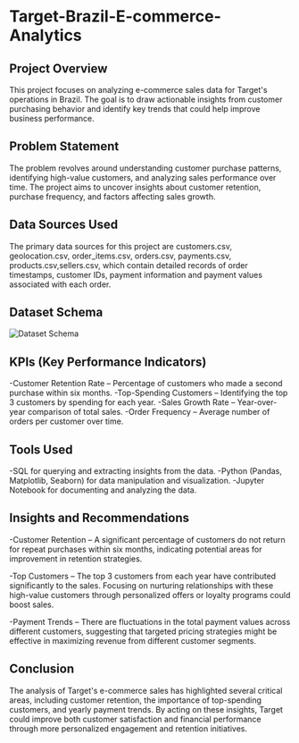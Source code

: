 # Target-Brazil-E-commerce-Analytics

## Project Overview
This project focuses on analyzing e-commerce sales data for Target's operations in Brazil. The goal is to draw actionable insights from customer purchasing behavior and identify key trends that could help improve business performance.

## Problem Statement
The problem revolves around understanding customer purchase patterns, identifying high-value customers, and analyzing sales performance over time. The project aims to uncover insights about customer retention, purchase frequency, and factors affecting sales growth.

## Data Sources Used
The primary data sources for this project are customers.csv, geolocation.csv, order_items.csv, orders.csv, payments.csv, products.csv,sellers.csv, which contain detailed records of order timestamps, customer IDs, payment information and payment values associated with each order.

## Dataset Schema
![Dataset Schema](https://github.com/user-attachments/assets/81390d1a-b3fb-4414-a309-34b59cc44705)

## KPIs (Key Performance Indicators)
-Customer Retention Rate – Percentage of customers who made a second purchase within six months.
-Top-Spending Customers – Identifying the top 3 customers by spending for each year.
-Sales Growth Rate – Year-over-year comparison of total sales.
-Order Frequency – Average number of orders per customer over time.

## Tools Used
-SQL for querying and extracting insights from the data.
-Python (Pandas, Matplotlib, Seaborn) for data manipulation and visualization.
-Jupyter Notebook for documenting and analyzing the data.

## Insights and Recommendations
-Customer Retention – A significant percentage of customers do not return for repeat purchases within six months, indicating potential areas for improvement in retention strategies.

-Top Customers – The top 3 customers from each year have contributed significantly to the sales. Focusing on nurturing relationships with these high-value customers through personalized offers or loyalty programs could boost sales.

-Payment Trends – There are fluctuations in the total payment values across different customers, suggesting that targeted pricing strategies might be effective in maximizing revenue from different customer segments.

## Conclusion
The analysis of Target's e-commerce sales has highlighted several critical areas, including customer retention, the importance of top-spending customers, and yearly payment trends. By acting on these insights, Target could improve both customer satisfaction and financial performance through more personalized engagement and retention initiatives.
